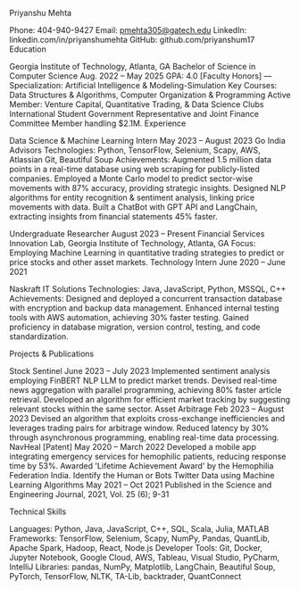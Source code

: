 Priyanshu Mehta

Phone: 404-940-9427
Email: pmehta305@gatech.edu
LinkedIn: linkedin.com/in/priyanshumehta
GitHub: github.com/priyanshum17
Education

Georgia Institute of Technology, Atlanta, GA
Bachelor of Science in Computer Science
Aug. 2022 – May 2025
GPA: 4.0 [Faculty Honors] — Specialization: Artificial Intelligence & Modeling-Simulation
Key Courses: Data Structures & Algorithms, Computer Organization & Programming
Active Member: Venture Capital, Quantitative Trading, & Data Science Clubs
International Student Government Representative and Joint Finance Committee Member handling $2.1M.
Experience

Data Science & Machine Learning Intern
May 2023 – August 2023
Go India Advisors
Technologies: Python, TensorFlow, Selenium, Scapy, AWS, Atlassian Git, Beautiful Soup
Achievements:
Augmented 1.5 million data points in a real-time database using web scraping for publicly-listed companies.
Employed a Monte Carlo model to predict sector-wise movements with 87% accuracy, providing strategic insights.
Designed NLP algorithms for entity recognition & sentiment analysis, linking price movements with data.
Built a ChatBot with GPT API and LangChain, extracting insights from financial statements 45% faster.

Undergraduate Researcher
August 2023 – Present
Financial Services Innovation Lab, Georgia Institute of Technology, Atlanta, GA
Focus: Employing Machine Learning in quantitative trading strategies to predict or price stocks and other asset markets.
Technology Intern
June 2020 – June 2021

Naskraft IT Solutions
Technologies: Java, JavaScript, Python, MSSQL, C++
Achievements:
Designed and deployed a concurrent transaction database with encryption and backup data management.
Enhanced internal testing tools with AWS automation, achieving 30% faster testing.
Gained proficiency in database migration, version control, testing, and code standardization.

Projects & Publications

Stock Sentinel
June 2023 – July 2023
Implemented sentiment analysis employing FinBERT NLP LLM to predict market trends.
Devised real-time news aggregation with parallel programming, achieving 80% faster article retrieval.
Developed an algorithm for efficient market tracking by suggesting relevant stocks within the same sector.
Asset Arbitrage
Feb 2023 – August 2023
Devised an algorithm that exploits cross-exchange inefficiencies and leverages trading pairs for arbitrage window.
Reduced latency by 30% through asynchronous programming, enabling real-time data processing.
NavHeal [Patent]
May 2020 – March 2022
Developed a mobile app integrating emergency services for hemophilic patients, reducing response time by 53%.
Awarded 'Lifetime Achievement Award' by the Hemophilia Federation India.
Identify the Human or Bots Twitter Data using Machine Learning Algorithms
May 2021 – Oct 2021
Published in the Science and Engineering Journal, 2021, Vol. 25 (6); 9-31

Technical Skills

Languages: Python, Java, JavaScript, C++, SQL, Scala, Julia, MATLAB
Frameworks: TensorFlow, Selenium, Scapy, NumPy, Pandas, QuantLib, Apache Spark, Hadoop, React, Node.js
Developer Tools: Git, Docker, Jupyter Notebook, Google Cloud, AWS, Tableau, Visual Studio, PyCharm, IntelliJ
Libraries: pandas, NumPy, Matplotlib, LangChain, Beautiful Soup, PyTorch, TensorFlow, NLTK, TA-Lib, backtrader, QuantConnect
